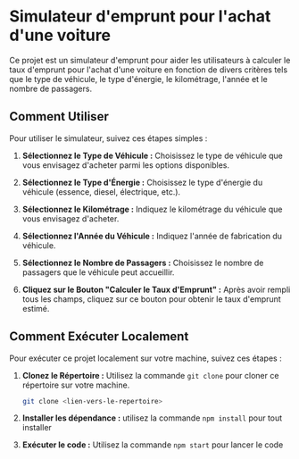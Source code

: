 # Simulateur d'emprunt pour l'achat d'une voiture

Ce projet est un simulateur d'emprunt pour aider les utilisateurs à calculer le taux d'emprunt pour l'achat d'une voiture en fonction de divers critères tels que le type de véhicule, le type d'énergie, le kilométrage, l'année et le nombre de passagers.

## Comment Utiliser

Pour utiliser le simulateur, suivez ces étapes simples :

1. **Sélectionnez le Type de Véhicule :** Choisissez le type de véhicule que vous envisagez d'acheter parmi les options disponibles.

2. **Sélectionnez le Type d'Énergie :** Choisissez le type d'énergie du véhicule (essence, diesel, électrique, etc.).

3. **Sélectionnez le Kilométrage :** Indiquez le kilométrage du véhicule que vous envisagez d'acheter.

4. **Sélectionnez l'Année du Véhicule :** Indiquez l'année de fabrication du véhicule.

5. **Sélectionnez le Nombre de Passagers :** Choisissez le nombre de passagers que le véhicule peut accueillir.

6. **Cliquez sur le Bouton "Calculer le Taux d'Emprunt" :** Après avoir rempli tous les champs, cliquez sur ce bouton pour obtenir le taux d'emprunt estimé.

## Comment Exécuter Localement

Pour exécuter ce projet localement sur votre machine, suivez ces étapes :

1. **Clonez le Répertoire :** Utilisez la commande `git clone` pour cloner ce répertoire sur votre machine.

   ```sh
   git clone <lien-vers-le-repertoire>
   ```
2. **Installer les dépendance :** utilisez la commande `npm install` pour tout installer
3. **Exécuter le code :** Utilisez la commande `npm start` pour lancer le code
